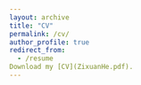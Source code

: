 ```yaml
---
layout: archive
title: "CV"
permalink: /cv/
author_profile: true
redirect_from:
  - /resume
Download my [CV](ZixuanHe.pdf).
---
```





